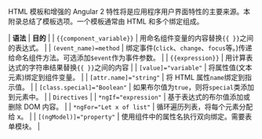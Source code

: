 HTML 模板和增强的 Angular 2 特性将是应用程序用户界面特性的主要来源。本附录总结了模板选项。一个模板通常由 HTML 和多个绑定组成。

| **语法** | **目的** |
| `{{component_variable}}` | 用命名组件变量的内容替换`{{ }}`之间的表达式。 |
| `(event_name)=method` | 绑定事件(`click`、`change`、`focus`等。)传递给命名组件方法。可选添加`$event`作为事件参数。 |
| `{{expression}}` | 用计算表达式的字符串结果替换`{{ }}`之间的内容 |
| `[value]="variable"` | 将属性值(文本元素)绑定到组件变量。 |
| `[attr.name]="string"` | 将 HTML 属性`name`绑定到指示值。 |
| `[class.special]="Boolean"` | 如果布尔值为`true`，则将`special`类添加到元素中。 |
| `Directives` |
| `*ngIf="expression"` | 基于表达式的布尔值添加或删除 DOM 内容。 |
| `*ngFor="Let x of list"` | 循环遍历列表，将每个元素分配给 x。 |
| `[(ngModel)]="property"` | 使用组件中的属性名执行双向绑定。需要表单模块。 |